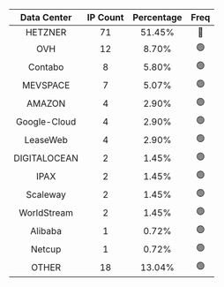 | Data Center | IP Count | Percentage | Freq |
|:------------:|:--------:|:-----------:|:-----:|
| HETZNER | 71 | 51.45% | 🔴 |
| OVH | 12 | 8.70% | 🟢 |
| Contabo | 8 | 5.80% | 🟢 |
| MEVSPACE | 7 | 5.07% | 🟢 |
| AMAZON | 4 | 2.90% | 🟢 |
| Google-Cloud | 4 | 2.90% | 🟢 |
| LeaseWeb | 4 | 2.90% | 🟢 |
| DIGITALOCEAN | 2 | 1.45% | 🟢 |
| IPAX | 2 | 1.45% | 🟢 |
| Scaleway | 2 | 1.45% | 🟢 |
| WorldStream | 2 | 1.45% | 🟢 |
| Alibaba | 1 | 0.72% | 🟢 |
| Netcup | 1 | 0.72% | 🟢 |
| OTHER | 18 | 13.04% | 🟢 |